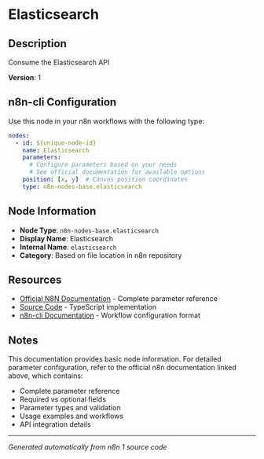 # Elasticsearch

## Description

Consume the Elasticsearch API

**Version**: 1

## n8n-cli Configuration

Use this node in your n8n workflows with the following type:

```yaml
nodes:
  - id: ${unique-node-id}
    name: Elasticsearch
    parameters:
      # Configure parameters based on your needs
      # See official documentation for available options
    position: [x, y]  # Canvas position coordinates
    type: n8n-nodes-base.elasticsearch
```

## Node Information

- **Node Type**: `n8n-nodes-base.elasticsearch`
- **Display Name**: Elasticsearch
- **Internal Name**: `elasticsearch`
- **Category**: Based on file location in n8n repository

## Resources

- [Official N8N Documentation](https://docs.n8n.io/integrations/builtin/app-nodes/n8n-nodes-base.elasticsearch/) - Complete parameter reference
- [Source Code](https://github.com/n8n-io/n8n/blob/master/packages/nodes-base/nodes/Elastic/Elasticsearch/Elasticsearch.node.ts) - TypeScript implementation
- [n8n-cli Documentation](https://github.com/edenreich/n8n-cli) - Workflow configuration format

## Notes

This documentation provides basic node information. For detailed parameter configuration, 
refer to the official n8n documentation linked above, which contains:

- Complete parameter reference
- Required vs optional fields
- Parameter types and validation
- Usage examples and workflows
- API integration details

---
*Generated automatically from n8n 1 source code*
